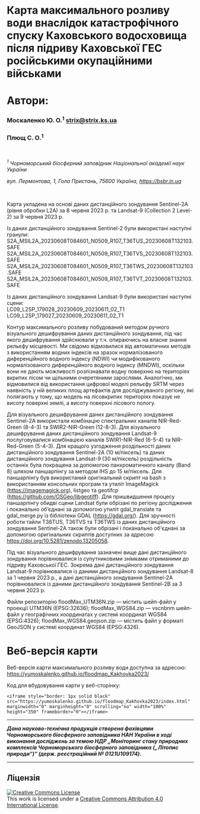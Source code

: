 # Карта максимального розливу води внаслідок катастрофічного спуску Каховського водосховища після підриву Каховської ГЕС російськими окупаційними військами


# Автори:

### Москаленко Ю. О.<sup>1</sup> strix@strix.ks.ua

### Плющ С. О.<sup>1</sup>
<br>

*<sup>1</sup> Чорноморський біосферний заповідник Національної академії наук України*

*вул. Лермонтова, 1, Гола Пристань, 75600 Україна, https://bsbr.in.ua*

<br>


Карта укладена на основі даних дистанційного зондування Sentinel-2A (рівня обробки L2A) за 8 червня 2023 р. та Landsat-9 (Collection 2 Level-2) за 9 червня 2023 р.

Із даних дистанційного зондування Sentinel-2 були використані наступні гранули:<br>
S2A_MSIL2A_20230608T084601_N0509_R107_T36TUS_20230608T132103.SAFE<br>
S2A_MSIL2A_20230608T084601_N0509_R107_T36TVS_20230608T132103.SAFE<br>
S2A_MSIL2A_20230608T084601_N0509_R107_T36TWS_20230608T132103.SAFE<br>
S2A_MSIL2A_20230608T084601_N0509_R107_T36TVT_20230608T132103.SAFE

Із даних дистанційного зондування Landsat-9 були використані наступні сцени:<br>
LC09_L2SP_179028_20230609_20230611_02_T1<br>
LC09_L2SP_179027_20230609_20230611_02_T1

Контур максимального розливу побудований методом ручного візуального дешифрування даних дистанційного зондування, під час якого дешифрування здійснювали у т.ч. опираючись на власне знання рельєфу місцевості. Ми свідомо відмовилися від автоматичних методів з використанням водних індексів на зразок нормалізованого диференційного водного індексу (NDWI) чи модифікованого нормалізованого диференційного водного індексу (MNDWI), оскільки вони не дають можливості розпізнавати водну поверхню на територіях вкритих лісом чи щільними очеретяними зарослями. Аналогічно, ми відмовилися від використання цифрової моделі рельєфу SRTM через наявність у ній великих площ артефактів для досліджуваного регіону, які полягають у тому, що модель на лісовкритих територіях показує не висоту поверхні землі, а висоту поверхні лісового пологу.

Для візуального дешифрування даних дистанційного зондування Sentinel-2A використали комбінацію спектральних каналів NIR-Red-Green (8-4-3) та SWIR2-NIR-Green (12-8-3). Для візуального дешифрування даних дистанційного зондування Landsat-9 послуговувалися комбінацією каналів SWIR1-NIR-Red (6-5-4) та NIR-Red-Green (5-4-3). Для кращого узгодження роздільності даних дистанційного зондування Sentinel-2A (10 м/піксель) та даних дистанційного зондування Landsat-9 (30 м/піксель) роздільність останніх була покращена за допомогою  панхроматичного каналу (Band 8) шляхом паншарпінгу за методом IHS до 15 м/піксель. Для паншарпінгу був використаний оригінальний скрипт на bash з використанням консольних програм та утиліт ImageMagick (https://imagemagick.org), listgeo та geotifcp (https://github.com/OSGeo/libgeotiff). Для пришвидшення процесу паншарпінгу обидві сцени Landsat були обрізані по регіону дослідження і поканально обʼєднані за допомогою утиліт gdal_translate та gdal_merge.py із бібліотеки GDAL (https://gdal.org/). Для зручності роботи тайли T36TUS, T36TVS та T36TWS із даних дистанційного зондування Sentinel-2A також були обрізані і поканально об'єднані за допомогою оригінальних скриптів доступних за адресою https://doi.org/10.5281/zenodo.13205058.

Під час візуального дешифрування зазначені вище дані дистанційного зондування порівнювалися із супутниковими знімками отриманими до підриву Каховської ГЕС. Зокрема дані дистанційного зондування Landsat-9 порівнювалися із даними дистанційного зондування Landsat-8 за 1 червня 2023 р., а дані дистанційного зондування Sentinel-2A порівнювалися із даними дистанційного зондування Sentinel-2B за 3 червня 2023 р.

Файли репозиторію
floodMax_UTM36N.zip — містить шейп-файл у проекції UTM36N (EPSG:32636);
floodMax_WGS84.zip — vscnbnm шейп-файл у географічних координатах у системі координат WGS84 (EPSG:4326);
floodMax_WGS84.geojson.zip — містить файл у форматі GeoJSON у системі координат WGS84 (EPSG:4326).

# Веб-версія карти

Веб-версія карти максимального розливу води доступна за адресою: https://yumoskalenko.github.io/floodmap_Kakhovka2023/

Код для вбудовування карти у веб-сторінку:

```
<iframe style="border: 1px solid black" src="https://yumoskalenko.github.io/floodmap_Kakhovka2023/index.html" marginwidth="0" marginheight="0" scrolling="no" width="100%" height="350" frameborder="0"></iframe>
```
---

***Дана науково-технічна продукція створена фахівцями Чорноморського біосферного заповідника НАН України в ході виконання досліджень за темою  НДР „Моніторинг стану природних комплексів Чорноморського біосферного заповідника („Літопис природи“)“ (держ. реєстраційний № 0121U109174).***

---

## Ліцензія

<a rel="license" href="http://creativecommons.org/licenses/by/4.0/"><img alt="Creative Commons License" style="border-width:0" src="https://i.creativecommons.org/l/by/4.0/88x31.png" /></a><br />This work is licensed under a <a rel="license" href="http://creativecommons.org/licenses/by/4.0/">Creative Commons Attribution 4.0 International License</a>.
